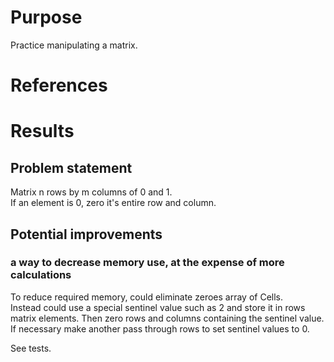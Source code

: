 # Purpose
Practice manipulating a matrix.  

# References


# Results

## Problem statement
Matrix n rows by m columns of 0 and 1.  
If an element is 0, zero it's entire row and column.  

## Potential improvements

### a way to decrease memory use, at the expense of more calculations
To reduce required memory, could eliminate zeroes array of Cells.  
Instead could use a special sentinel value such as 2 and store it in rows matrix elements.
Then zero rows and columns containing the sentinel value.
If necessary make another pass through rows to set sentinel values to 0.

See tests.
